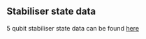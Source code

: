 ## Stabiliser state data
5 qubit stabiliser state data can be found [here](https://drive.google.com/file/d/1yzhvgaK3zvJLvzN_awuyxEo2CycntaSJ/view?usp=sharing)
